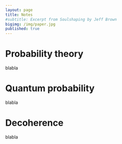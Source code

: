 ```yaml
---
layout: page
title: Notes
#subtitle: Excerpt from Soulshaping by Jeff Brown
bigimg: /img/paper.jpg
published: true
---
```


# Probability theory
blabla
# Quantum probability
blabla
# Decoherence
blabla
